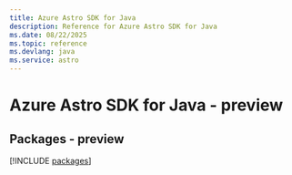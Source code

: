 ```yaml
---
title: Azure Astro SDK for Java
description: Reference for Azure Astro SDK for Java
ms.date: 08/22/2025
ms.topic: reference
ms.devlang: java
ms.service: astro
---
```

# Azure Astro SDK for Java - preview
## Packages - preview
[!INCLUDE [packages](astro-index.md)]